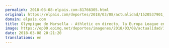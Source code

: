 ```yaml
---
permalink: 2018-03-08-elpais.com-81766305.html
original: https://elpais.com/deportes/2018/03/08/actualidad/1520537901_733189.html#?ref=rss&format=simple&link=link
domain: elpais.com
title: Olympique de Marsella - Athletic en directo, la Europa League en vivo
image: https://ep00.epimg.net/deportes/imagenes/2018/03/08/actualidad/1520537901_733189_1520538535_rrss_normal.jpg
date: 2018-03-08 20:21:20
translations: en
---
```


